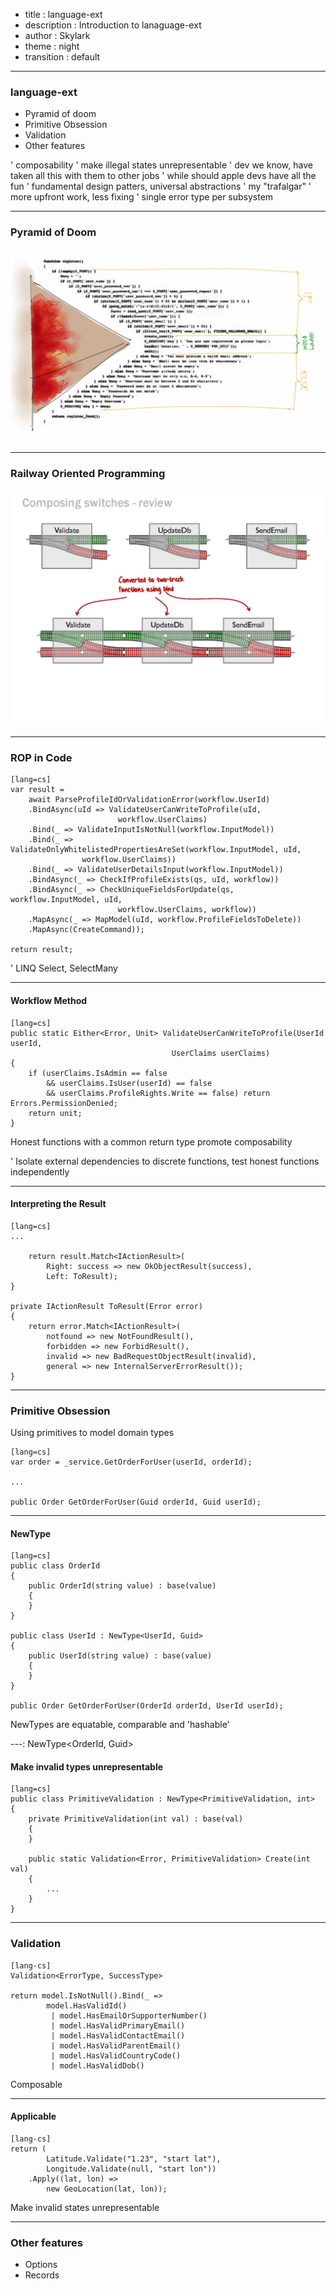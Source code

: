 - title : language-ext
- description : Introduction to lanaguage-ext
- author : Skylark
- theme : night
- transition : default

***

### language-ext

- Pyramid of doom
- Primitive Obsession
- Validation
- Other features

' composability
' make illegal states unrepresentable
' dev we know, have taken all this with them to other jobs
' while should apple devs have all the fun
' fundamental design patters, universal abstractions
' my "trafalgar"
' more upfront work, less fixing
' single error type per subsystem

***

### Pyramid of Doom

![Pyramid of Doom](images/pyramid-of-doom.jpg)

***

### Railway Oriented Programming

![ROP](images/rop.jpg)

***

### ROP in Code

    [lang=cs]
    var result =
        await ParseProfileIdOrValidationError(workflow.UserId)
        .BindAsync(uId => ValidateUserCanWriteToProfile(uId,
                            workflow.UserClaims)
        .Bind(_ => ValidateInputIsNotNull(workflow.InputModel))
        .Bind(_ => ValidateOnlyWhitelistedPropertiesAreSet(workflow.InputModel, uId,
                    workflow.UserClaims))
        .Bind(_ => ValidateUserDetailsInput(workflow.InputModel))
        .BindAsync(_ => CheckIfProfileExists(qs, uId, workflow))
        .BindAsync(_ => CheckUniqueFieldsForUpdate(qs, workflow.InputModel, uId,
                            workflow.UserClaims, workflow))
        .MapAsync(_ => MapModel(uId, workflow.ProfileFieldsToDelete))
        .MapAsync(CreateCommand));

    return result;

' LINQ Select, SelectMany

---

#### Workflow Method

    [lang=cs]
    public static Either<Error, Unit> ValidateUserCanWriteToProfile(UserId userId,
                                        UserClaims userClaims)
    {
        if (userClaims.IsAdmin == false
            && userClaims.IsUser(userId) == false
            && userClaims.ProfileRights.Write == false) return Errors.PermissionDenied;
        return unit;
    }

Honest functions with a common return type promote composability

' Isolate external dependencies to discrete functions, test honest functions independently

---

#### Interpreting the Result

    [lang=cs]
    ...

        return result.Match<IActionResult>(
            Right: success => new OkObjectResult(success),
            Left: ToResult);
    }

    private IActionResult ToResult(Error error)
    {
        return error.Match<IActionResult>(
            notfound => new NotFoundResult(),
            forbidden => new ForbidResult(),
            invalid => new BadRequestObjectResult(invalid),
            general => new InternalServerErrorResult());
    }


***

### Primitive Obsession

Using primitives to model domain types

    [lang=cs]
    var order = _service.GetOrderForUser(userId, orderId);

    ...

    public Order GetOrderForUser(Guid orderId, Guid userId);

---

#### NewType

    [lang=cs]
    public class OrderId 
    {
        public OrderId(string value) : base(value)
        {
        }
    }

    public class UserId : NewType<UserId, Guid>
    {
        public UserId(string value) : base(value)
        {
        }
    }

    public Order GetOrderForUser(OrderId orderId, UserId userId);

NewTypes are equatable, comparable and 'hashable'

---: NewType<OrderId, Guid>

#### Make invalid types unrepresentable

    [lang=cs]
    public class PrimitiveValidation : NewType<PrimitiveValidation, int>
    {
        private PrimitiveValidation(int val) : base(val)
        {
        }
        
        public static Validation<Error, PrimitiveValidation> Create(int val)
        {
            ...
        }            
    }

***

### Validation

    [lang-cs]
    Validation<ErrorType, SuccessType>

    return model.IsNotNull().Bind(_ =>
            model.HasValidId()
             | model.HasEmailOrSupporterNumber()
             | model.HasValidPrimaryEmail()
             | model.HasValidContactEmail()
             | model.HasValidParentEmail()
             | model.HasValidCountryCode()
             | model.HasValidDob()

Composable

---

#### Applicable

    [lang-cs]
    return (
            Latitude.Validate("1.23", "start lat"),
            Longitude.Validate(null, "start lon"))
        .Apply((lat, lon) =>
            new GeoLocation(lat, lon));

Make invalid states unrepresentable

***

### Other features

- Options
- Records
